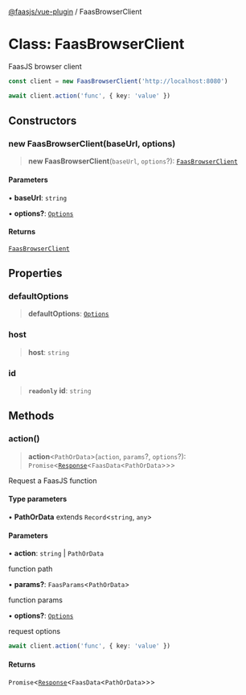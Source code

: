 [@faasjs/vue-plugin](../README.md) / FaasBrowserClient

# Class: FaasBrowserClient

FaasJS browser client

```ts
const client = new FaasBrowserClient('http://localhost:8080')

await client.action('func', { key: 'value' })
```

## Constructors

### new FaasBrowserClient(baseUrl, options)

> **new FaasBrowserClient**(`baseUrl`, `options`?): [`FaasBrowserClient`](FaasBrowserClient.md)

#### Parameters

• **baseUrl**: `string`

• **options?**: [`Options`](../type-aliases/Options.md)

#### Returns

[`FaasBrowserClient`](FaasBrowserClient.md)

## Properties

### defaultOptions

> **defaultOptions**: [`Options`](../type-aliases/Options.md)

### host

> **host**: `string`

### id

> **`readonly`** **id**: `string`

## Methods

### action()

> **action**\<`PathOrData`\>(`action`, `params`?, `options`?): `Promise`\<[`Response`](Response.md)\<`FaasData`\<`PathOrData`\>\>\>

Request a FaasJS function

#### Type parameters

• **PathOrData** extends `Record`\<`string`, `any`\>

#### Parameters

• **action**: `string` \| `PathOrData`

function path

• **params?**: `FaasParams`\<`PathOrData`\>

function params

• **options?**: [`Options`](../type-aliases/Options.md)

request options
```ts
await client.action('func', { key: 'value' })
```

#### Returns

`Promise`\<[`Response`](Response.md)\<`FaasData`\<`PathOrData`\>\>\>
